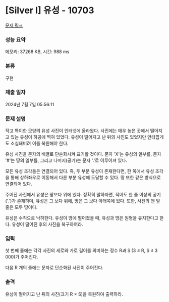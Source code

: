 # [Silver I] 유성 - 10703 

[문제 링크](https://www.acmicpc.net/problem/10703) 

### 성능 요약

메모리: 37268 KB, 시간: 988 ms

### 분류

구현

### 제출 일자

2024년 7월 7일 05:56:11

### 문제 설명

<p>작고 특이한 모양의 유성 사진이 인터넷에 올라왔다. 사진에는 매우 높은 곳에서 떨어지고 있는 유성이 허공에 찍혀 있었다. 유성이 떨어지고 난 뒤의 사진도 있었지만 안타깝게도 소실돼버려 이를 복원해야 한다.</p>

<p>유성 사진을 문자의 배열로 단순화시켜 표기할 것이다. 문자 'X'는 유성의 일부를, 문자 '#'는 땅의 일부를, 그리고 나머지(공기)는 문자 '.'로 이루어져 있다.</p>

<p>모든 유성 조각들은 연결되어 있다. 즉, 두 부분 유성이 존재한다면, 한 쪽에서 유성 조각을 통해 상하좌우로 이동해서 다른 부분 유성에 도달할 수 있다. 땅 또한 같은 방식으로 연결되어 있다.</p>

<p>주어진 사진에서 유성은 땅보다 위에 있다. 정확히 말하자면, 적어도 한 줄 이상의 공기('.')가 존재하며, 유성은 그 보다 위에, 땅은 그 보다 아래쪽에 있다. 또한, 사진의 맨 밑 줄은 모두 땅이다.</p>

<p>유성은 수직으로 낙하한다. 유성이 땅에 떨어졌을 때, 유성과 땅은 원형을 유지한다고 한다. 유성이 떨어진 후의 사진을 복구하여라.</p>

### 입력 

 <p>첫 번째 줄에는 각각 사진의 세로와 가로 길이를 의미하는 정수 R과 S (3 ≤ R, S ≤ 3 000)가 주어진다.</p>

<p>다음 R 개의 줄에는 문자로 단순화된 사진이 주어진다.</p>

### 출력 

 <p>유성이 떨어지고 난 뒤의 사진(크기 R × S)을 복원하여 출력하라.</p>

